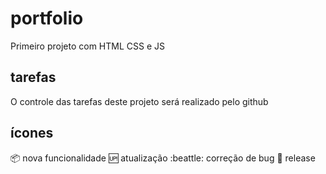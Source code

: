 # portfolio

Primeiro projeto com HTML CSS e JS

## tarefas

O controle das tarefas deste projeto será realizado pelo github

## ícones

:package: nova funcionalidade
:up: atualização
:beattle: correção de bug
:checkered_flag: release
